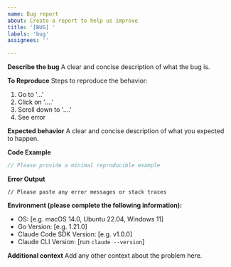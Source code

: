 ```yaml
---
name: Bug report
about: Create a report to help us improve
title: '[BUG] '
labels: 'bug'
assignees: ''

---
```


**Describe the bug**
A clear and concise description of what the bug is.

**To Reproduce**
Steps to reproduce the behavior:
1. Go to '...'
2. Click on '....'
3. Scroll down to '....'
4. See error

**Expected behavior**
A clear and concise description of what you expected to happen.

**Code Example**
```go
// Please provide a minimal reproducible example
```

**Error Output**
```
// Please paste any error messages or stack traces
```

**Environment (please complete the following information):**
 - OS: [e.g. macOS 14.0, Ubuntu 22.04, Windows 11]
 - Go Version: [e.g. 1.21.0]
 - Claude Code SDK Version: [e.g. v1.0.0]
 - Claude CLI Version: [run `claude --version`]

**Additional context**
Add any other context about the problem here.